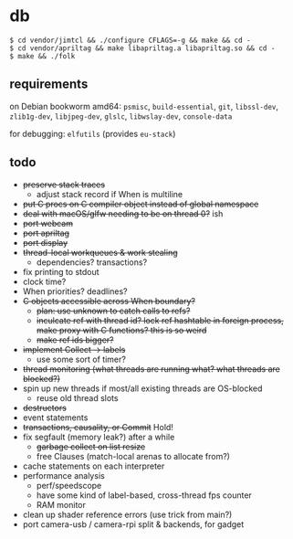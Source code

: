 # db

```
$ cd vendor/jimtcl && ./configure CFLAGS=-g && make && cd -
$ cd vendor/apriltag && make libapriltag.a libapriltag.so && cd -
$ make && ./folk
```

## requirements

on Debian bookworm amd64: `psmisc`, `build-essential`, `git`,
`libssl-dev`, `zlib1g-dev`, `libjpeg-dev`, `glslc`, `libwslay-dev`, `console-data`

for debugging: `elfutils` (provides `eu-stack`)

## todo

- ~~preserve stack traces~~
  - adjust stack record if When is multiline
- ~~put C procs on C compiler object instead of global namespace~~
- ~~deal with macOS/glfw needing to be on thread 0?~~ ish
- ~~port webcam~~
- ~~port apriltag~~
- ~~port display~~
- ~~thread-local workqueues & work stealing~~
  - dependencies? transactions?
- fix printing to stdout
- clock time?
- When priorities? deadlines?
- ~~C objects accessible across When boundary?~~
  - ~~plan: use unknown to catch calls to refs?~~
  - ~~inculcate ref with thread id? lock ref hashtable in foreign
    process, make proxy with C functions? this is so weird~~
  - ~~make ref ids bigger?~~
- ~~implement Collect -> labels~~
  - use some sort of timer?
- ~~thread monitoring (what threads are running what? what threads are blocked?)~~
- spin up new threads if most/all existing threads are OS-blocked
  - reuse old thread slots
- ~~destructors~~
- event statements
- ~~transactions, causality, or Commit~~ Hold!
- fix segfault (memory leak?) after a while
  - ~~garbage collect on list resize~~
  - free Clauses (match-local arenas to allocate from?)
- cache statements on each interpreter
- performance analysis
  - perf/speedscope
  - have some kind of label-based, cross-thread fps counter
  - RAM monitor
- clean up shader reference errors (use trick from main?)
- port camera-usb / camera-rpi split & backends, for gadget
